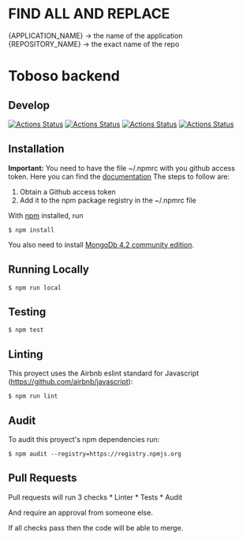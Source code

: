# FIND ALL AND REPLACE 
{APPLICATION_NAME} -> the name of the application
{REPOSITORY_NAME} -> the exact name of the repo


# Toboso backend

## Develop
[![Actions Status](https://github.com/abstract-cl/{REPOSITORY_NAME}/workflows/Deploy/badge.svg)](https://github.com/abstract-cl/toboso-api)
[![Actions Status](https://github.com/abstract-cl/{REPOSITORY_NAME}/workflows/Test/badge.svg)](https://github.com/abstract-cl/toboso-api)
[![Actions Status](https://github.com/abstract-cl/{REPOSITORY_NAME}/workflows/Lint/badge.svg)](https://github.com/abstract-cl/toboso-api)
[![Actions Status](https://github.com/abstract-cl/{REPOSITORY_NAME}/workflows/Audit/badge.svg)](https://github.com/abstract-cl/toboso-api)

## Installation

**Important:**
You need to have the file ~/.npmrc with you github access token. Here you can find the [documentation](https://help.github.com/es/github/managing-packages-with-github-packages/configuring-npm-for-use-with-github-packages#)
The steps to follow are: 

  1) Obtain a Github access token
  2) Add it to the npm package registry in the ~/.npmrc file


With [npm](https://npmjs.org/) installed, run

    $ npm install
    
You also need to install [MongoDb 4.2 community edition](https://docs.mongodb.com/manual/tutorial/install-mongodb-on-os-x/).

## Running Locally

    $ npm run local

## Testing

    $ npm test

## Linting
  
  This proyect uses the Airbnb eslint standard for Javascript (https://github.com/airbnb/javascript):
  
    $ npm run lint

## Audit 
  
  To audit this proyect's npm dependencies run:
    
    $ npm audit --registry=https://registry.npmjs.org
  
## Pull Requests
  Pull requests will run 3 checks
    * Linter
    * Tests
    * Audit
  
  And require an approval from someone else.
  
  If all checks pass then the code will be able to merge.

